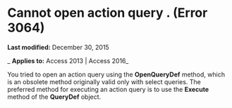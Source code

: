 
# Cannot open action query <name>. (Error 3064)

 **Last modified:** December 30, 2015

 _ **Applies to:** Access 2013 | Access 2016_

You tried to open an action query using the  **OpenQueryDef** method, which is an obsolete method originally valid only with select queries. The preferred method for executing an action query is to use the **Execute** method of the **QueryDef** object.

